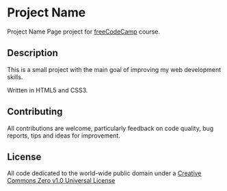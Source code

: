 # Project Name

Project Name Page project for [freeCodeCamp](https://www.freecodecamp.org/) course.

## Description

This is a small project with the main goal of improving my web development skills.

Written in HTML5 and CSS3.

## Contributing

All contributions are welcome, particularly feedback on code quality, bug reports, tips and ideas for improvement.

## License

All code dedicated to the world-wide public domain under a [Creative Commons Zero v1.0 Universal License](https://creativecommons.org/publicdomain/zero/1.0/)
